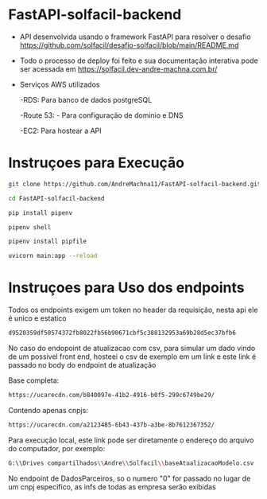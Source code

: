 # FastAPI-solfacil-backend

* API desenvolvida usando o framework FastAPI para resolver o desafio https://github.com/solfacil/desafio-solfacil/blob/main/README.md
* Todo o processo de deploy foi feito e sua documentação interativa pode ser acessada em https://solfacil.dev-andre-machna.com.br/
* Serviços AWS utilizados

  -RDS: Para banco de dados postgreSQL

  -Route 53: - Para configuração de dominio e DNS

  -EC2: Para hostear a API

# Instruçoes para Execução
```sh
git clone https://github.com/AndreMachna11/FastAPI-solfacil-backend.git
```

```sh
cd FastAPI-solfacil-backend
```

```sh
pip install pipenv
```

```sh
pipenv shell
```

```sh
pipenv install pipfile
```

```sh
uvicorn main:app --reload
```

# Instruçoes para Uso dos endpoints

Todos os endpoints exigem um token no header da requisição, nesta api ele é unico e estatico 
```sh
d9520359df50574372fb8022fb56b90671cbf5c388132953a69b28d5ec37bfb6
```
No caso do endopoint de atualizacao com csv, para simular um dado vindo de um possivel front end, hosteei o csv de exemplo em um link e este link é passado no body do endpoint de atualização

Base completa:
```sh
https://ucarecdn.com/b840097e-41b2-4916-b0f5-299c6749be29/
```

Contendo apenas cnpjs:
```sh
https://ucarecdn.com/a2123485-6b43-437b-a3be-8b7612367352/
```

Para execução local, este link pode ser diretamente o endereço do arquivo do computador, por exemplo:
```sh
G:\\Drives compartilhados\\Andre\\Solfacil\\baseAtualizacaoModelo.csv
```
No endpoint de DadosParceiros, so o numero "0" for passado no lugar de um cnpj especifico, as infs de todas as empresa serão exibidas

